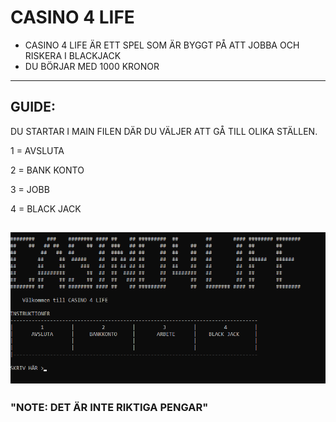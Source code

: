 # CASINO 4 LIFE
- CASINO 4 LIFE ÄR ETT SPEL SOM ÄR BYGGT PÅ ATT JOBBA OCH RISKERA I BLACKJACK
- DU BÖRJAR MED 1000 KRONOR

--------------------------
## GUIDE:
DU STARTAR I MAIN FILEN DÄR DU VÄLJER ATT GÅ TILL OLIKA STÄLLEN.

1 = AVSLUTA

2 = BANK KONTO

3 = JOBB

4 = BLACK JACK

![Alt text](image.png)
-------------

### "NOTE: DET ÄR INTE RIKTIGA PENGAR"